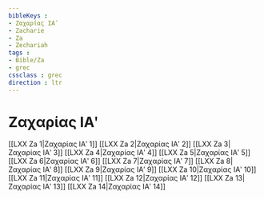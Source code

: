 ```yaml
---
bibleKeys : 
- Ζαχαρίας ΙΑʹ
- Zacharie
- Za
- Zechariah
tags : 
- Bible/Za
- grec
cssclass : grec
direction : ltr
---
```


# Ζαχαρίας ΙΑʹ

[[LXX Za 1|Ζαχαρίας ΙΑʹ 1]]
[[LXX Za 2|Ζαχαρίας ΙΑʹ 2]]
[[LXX Za 3|Ζαχαρίας ΙΑʹ 3]]
[[LXX Za 4|Ζαχαρίας ΙΑʹ 4]]
[[LXX Za 5|Ζαχαρίας ΙΑʹ 5]]
[[LXX Za 6|Ζαχαρίας ΙΑʹ 6]]
[[LXX Za 7|Ζαχαρίας ΙΑʹ 7]]
[[LXX Za 8|Ζαχαρίας ΙΑʹ 8]]
[[LXX Za 9|Ζαχαρίας ΙΑʹ 9]]
[[LXX Za 10|Ζαχαρίας ΙΑʹ 10]]
[[LXX Za 11|Ζαχαρίας ΙΑʹ 11]]
[[LXX Za 12|Ζαχαρίας ΙΑʹ 12]]
[[LXX Za 13|Ζαχαρίας ΙΑʹ 13]]
[[LXX Za 14|Ζαχαρίας ΙΑʹ 14]]

